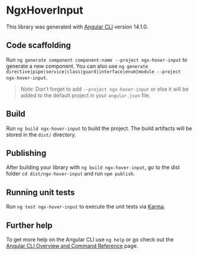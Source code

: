 # NgxHoverInput

This library was generated with [Angular CLI](https://github.com/angular/angular-cli) version 14.1.0.

## Code scaffolding

Run `ng generate component component-name --project ngx-hover-input` to generate a new component. You can also use `ng generate directive|pipe|service|class|guard|interface|enum|module --project ngx-hover-input`.
> Note: Don't forget to add `--project ngx-hover-input` or else it will be added to the default project in your `angular.json` file. 

## Build

Run `ng build ngx-hover-input` to build the project. The build artifacts will be stored in the `dist/` directory.

## Publishing

After building your library with `ng build ngx-hover-input`, go to the dist folder `cd dist/ngx-hover-input` and run `npm publish`.

## Running unit tests

Run `ng test ngx-hover-input` to execute the unit tests via [Karma](https://karma-runner.github.io).

## Further help

To get more help on the Angular CLI use `ng help` or go check out the [Angular CLI Overview and Command Reference](https://angular.io/cli) page.
